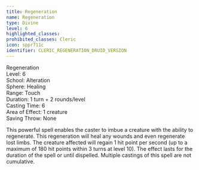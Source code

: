 ```yaml
---
title: Regeneration
name: Regeneration
type: Divine
level: 6
highlighted_classes: 
prohibited_classes: Cleric
icon: sppr711c
identifier: CLERIC_REGENERATION_DRUID_VERSION
---
```

Regeneration  
Level: 6  
School: Alteration  
Sphere: Healing  
Range: Touch  
Duration: 1 turn + 2 rounds/level  
Casting Time: 6  
Area of Effect: 1 creature  
Saving Throw: None  
  
This powerful spell enables the caster to imbue a creature with the ability to regenerate. This regeneration will heal any wounds and even regenerate lost limbs. The creature affected will regain 1 hit point per second (up to a maximum of 180 hit points within 3 turns at level 10). The effect lasts for the duration of the spell or until dispelled. Multiple castings of this spell are not cumulative.  
